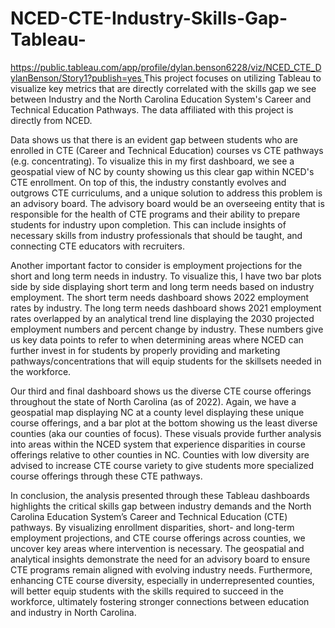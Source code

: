 # NCED-CTE-Industry-Skills-Gap-Tableau-

[https://public.tableau.com/app/profile/dylan.benson6228/viz/NCED_CTE_DylanBenson/Story1?publish=yes
](url)
This project focuses on utilizing Tableau to visualize key metrics that are directly correlated with the skills gap we see between Industry and the North Carolina Education System's Career and Technical Education Pathways. The data affiliated with this project is directly from NCED.

Data shows us that there is an evident gap between students who are enrolled in CTE (Career and Technical Education) courses vs CTE pathways (e.g. concentrating). To visualize this in my first dashboard, we see a geospatial view of NC by county showing us this clear gap within NCED's CTE enrollment. On top of this, the industry constantly evolves and outgrows CTE curriculums, and a unique solution to address this problem is an advisory board. The advisory board would be an overseeing entity that is responsible for the health of CTE programs and their ability to prepare students for industry upon completion. This can include insights of necessary skills from industry professionals that should be taught, and connecting CTE educators with recruiters.

Another important factor to consider is employment projections for the short and long term needs in industry. To visualize this, I have two bar plots side by side displaying short term and long term needs based on industry employment. The short term needs dashboard shows 2022 employment rates by industry. The long term needs dashboard shows 2021 employment rates overlapped by an analytical trend line displaying the 2030 projected employment numbers and percent change by industry. These numbers give us key data points to refer to when determining areas where NCED can further invest in for students by properly providing and marketing pathways/concentrations that will equip students for the skillsets needed in the workforce.

Our third and final dashboard shows us the diverse CTE course offerings throughout the state of North Carolina (as of 2022). Again, we have a geospatial map displaying NC at a county level displaying these unique course offerings, and a bar plot at the bottom showing us the least diverse counties (aka our counties of focus). These visuals provide further analysis into areas within the NCED system that experience disparities in course offerings relative to other counties in NC. Counties with low diversity are advised to increase CTE course variety to give students more specialized course offerings through these CTE pathways.

In conclusion, the analysis presented through these Tableau dashboards highlights the critical skills gap between industry demands and the North Carolina Education System’s Career and Technical Education (CTE) pathways. By visualizing enrollment disparities, short- and long-term employment projections, and CTE course offerings across counties, we uncover key areas where intervention is necessary. The geospatial and analytical insights demonstrate the need for an advisory board to ensure CTE programs remain aligned with evolving industry needs. Furthermore, enhancing CTE course diversity, especially in underrepresented counties, will better equip students with the skills required to succeed in the workforce, ultimately fostering stronger connections between education and industry in North Carolina.
